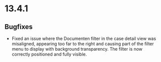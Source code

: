 # 13.4.1

## Bugfixes

* Fixed an issue where the Documenten filter in the case detail view was misaligned, appearing too far to the right and causing part of the filter menu to display with background transparency. The filter is now correctly positioned and fully visible.

